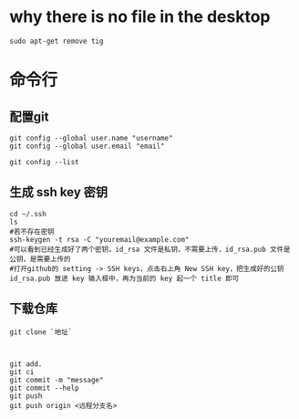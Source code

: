 
# why there is no file in the desktop

	sudo apt-get remove tig
	
# 命令行
## 配置git

	git config --global user.name "username"
	git config --global user.email "email"
	
	git config --list


## 生成 ssh key 密钥

	cd ~/.ssh
	ls
	#若不存在密钥
	ssh-keygen -t rsa -C "youremail@example.com"
	#可以看到已经生成好了两个密钥，id_rsa 文件是私钥，不需要上传，id_rsa.pub 文件是公钥，是需要上传的
	#打开github的 setting -> SSH keys，点击右上角 New SSH key，把生成好的公钥 id_rsa.pub 放进 key 输入框中，再为当前的 key 起一个 title 即可

## 下载仓库

	git clone `地址`
	

	
	git add.
	git ci
	git commit -m "message"
	git commit --help
	git push 
	git push origin <远程分支名>
	
	
